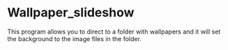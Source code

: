 # Wallpaper_slideshow
This program allows you to direct to a folder with wallpapers and it will set the background to the image files in the folder.
